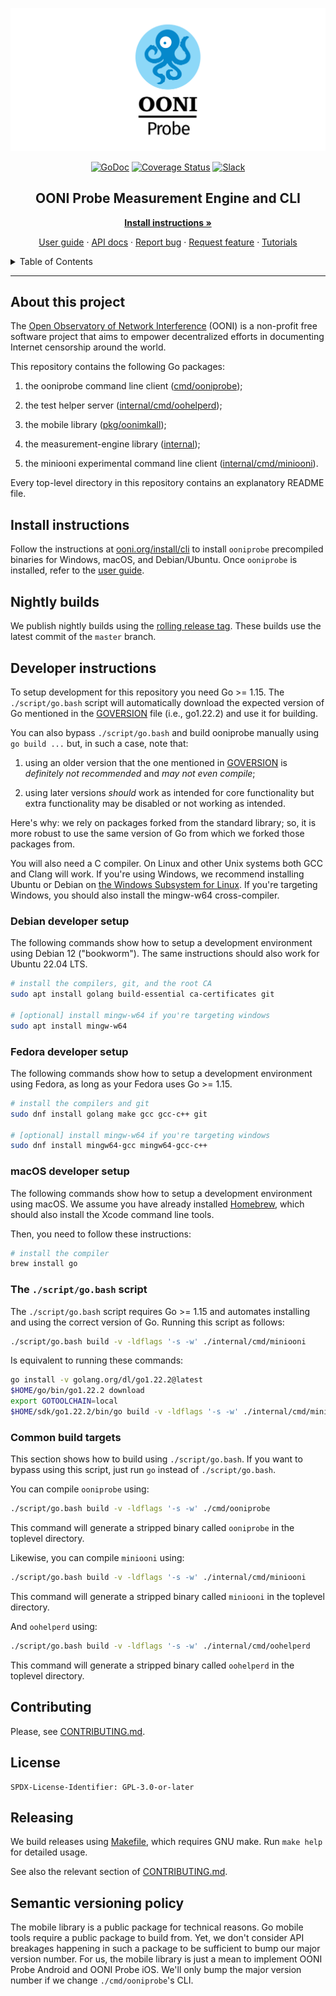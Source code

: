 <!--
Adapted from https://github.com/othneildrew/Best-README-Template, which is
under the MIT license. So, this file is also under the MIT license.
-->

[![OONI Probe Android](docs/logo.png)](https://ooni.org)

<div align="center">

[![GoDoc](https://pkg.go.dev/badge/github.com/ooni/probe-cli/)](https://pkg.go.dev/github.com/ooni/probe-cli/v3) [![Coverage Status](https://coveralls.io/repos/github/ooni/probe-cli/badge.svg?branch=master)](https://coveralls.io/github/ooni/probe-cli?branch=master) [![Slack](https://slack.openobservatory.org/badge.svg)](https://slack.openobservatory.org/)

## OONI Probe Measurement Engine and CLI

**[Install instructions »](https://ooni.org/install/cli)**

[User guide](https://ooni.org/support/ooni-probe-cli) · [API docs](https://godoc.org/github.com/ooni/probe-cli) · [Report bug](https://github.com/ooni/probe/issues/new?labels=ooni/probe-cli&assignee=bassosimone) · [Request feature](https://github.com/ooni/probe/issues/new?labels=ooni/probe-cli&assignee=bassosimone) · [Tutorials](https://github.com/ooni/probe-cli/tree/master/internal/tutorial)

</div>

<details>
  <summary>Table of Contents</summary>
  <ol>
    <li><a href="#about-this-project">About this project</a></li>
    <li><a href="#install-instructions">Install instructions</a></li>
    <li><a href="#nightly-builds">Nightly Builds</a></li>
    <li><a href="#build-instructions">Build instructions<a></li>
    <li><a href="#contributing">Contributing</a></li>
    <li><a href="#license">License</a></li>
    <li><a href="#updating-dependencies">Updating dependencies</a></li>
    <li><a href="#releasing">Releasing<a></li>
    <li><a href="#semantic-versioning-policy">Semantic versioning policy<a></li>
  </ol>
</details>

<hr>

## About this project

The [Open Observatory of Network Interference](https://ooni.org) (OONI)
is a non-profit free software project that aims to empower decentralized
efforts in documenting Internet censorship around the world.

This repository contains the following Go packages:

1. the ooniprobe command line client ([cmd/ooniprobe](cmd/ooniprobe));

2. the test helper server ([internal/cmd/oohelperd](internal/cmd/oohelperd));

3. the mobile library ([pkg/oonimkall](pkg/oonimkall));

4. the measurement-engine library ([internal](internal));

5. the miniooni experimental command line client ([internal/cmd/miniooni](internal/cmd/miniooni)).

Every top-level directory in this repository contains an explanatory README file.

## Install instructions

Follow the instructions at [ooni.org/install/cli](https://ooni.org/install/cli)
to install `ooniprobe` precompiled binaries for Windows, macOS, and
Debian/Ubuntu. Once `ooniprobe` is installed, refer to the
[user guide](https://ooni.org/support/ooni-probe-cli).

## Nightly builds

We publish nightly builds using the [rolling release tag](
https://github.com/ooni/probe-cli/releases/tag/rolling). These
builds use the latest commit of the `master` branch.

## Developer instructions

To setup development for this repository you need Go >= 1.15. The
`./script/go.bash` script will automatically download the expected
version of Go mentioned in the [GOVERSION](GOVERSION) file (i.e.,
go1.22.2) and use it for building.

You can also bypass `./script/go.bash` and build ooniprobe manually using
`go build ...` but, in such a case, note that:

1. using an older version that the one mentioned in [GOVERSION](GOVERSION)
is _definitely not recommended_ and _may not even compile_;

2. using later versions _should_ work as intended for core functionality
but extra functionality may be disabled or not working as intended.

Here's why: we rely on packages forked from the standard library; so, it is
more robust to use the same version of Go from which we forked those packages from.

You will also need a C compiler. On Linux and other Unix systems
both GCC and Clang will work. If you're using Windows, we
recommend installing Ubuntu or Debian on [the Windows Subsystem
for Linux](https://learn.microsoft.com/en-us/windows/wsl/install).
If you're targeting Windows, you should also install the
mingw-w64 cross-compiler.

### Debian developer setup

The following commands show how to setup a development
environment using Debian 12 ("bookworm"). The same instructions
should also work for Ubuntu 22.04 LTS.

```bash
# install the compilers, git, and the root CA
sudo apt install golang build-essential ca-certificates git

# [optional] install mingw-w64 if you're targeting windows
sudo apt install mingw-w64
```

### Fedora developer setup

The following commands show how to setup a development
environment using Fedora, as long as your Fedora uses Go >= 1.15.

```bash
# install the compilers and git
sudo dnf install golang make gcc gcc-c++ git

# [optional] install mingw-w64 if you're targeting windows
sudo dnf install mingw64-gcc mingw64-gcc-c++
```

### macOS developer setup

The following commands show how to setup a development
environment using macOS. We assume you have already installed
[Homebrew](https://brew.sh), which should also install the
Xcode command line tools.

Then, you need to follow these instructions:

```bash
# install the compiler
brew install go
```

### The `./script/go.bash` script

The `./script/go.bash` script requires Go >= 1.15 and automates installing and
using the correct version of Go. Running this script as follows:

```bash
./script/go.bash build -v -ldflags '-s -w' ./internal/cmd/miniooni
```

Is equivalent to running these commands:

```bash
go install -v golang.org/dl/go1.22.2@latest
$HOME/go/bin/go1.22.2 download
export GOTOOLCHAIN=local
$HOME/sdk/go1.22.2/bin/go build -v -ldflags '-s -w' ./internal/cmd/miniooni
```

### Common build targets

This section shows how to build using `./script/go.bash`. If you want to bypass
using this script, just run `go` instead of `./script/go.bash`.

You can compile `ooniprobe` using:

```bash
./script/go.bash build -v -ldflags '-s -w' ./cmd/ooniprobe
```

This command will generate a stripped binary called `ooniprobe`
in the toplevel directory.

Likewise, you can compile `miniooni` using:

```bash
./script/go.bash build -v -ldflags '-s -w' ./internal/cmd/miniooni
```

This command will generate a stripped binary called `miniooni`
in the toplevel directory.

And `oohelperd` using:

```bash
./script/go.bash build -v -ldflags '-s -w' ./internal/cmd/oohelperd
```

This command will generate a stripped binary called `oohelperd`
in the toplevel directory.

## Contributing

Please, see [CONTRIBUTING.md](CONTRIBUTING.md).

## License

```
SPDX-License-Identifier: GPL-3.0-or-later
```

## Releasing

We build releases using [Makefile](Makefile), which requires GNU make. Run
`make help` for detailed usage.

See also the relevant section of [CONTRIBUTING.md](CONTRIBUTING.md).

## Semantic versioning policy

The mobile library is a public package for technical reasons. Go mobile tools require
a public package to build from. Yet, we don't consider API breakages happening in
such a package to be sufficient to bump our major version number. For us, the mobile
library is just a mean to implement OONI Probe Android and OONI Probe iOS. We'll
only bump the major version number if we change `./cmd/ooniprobe`'s CLI.
